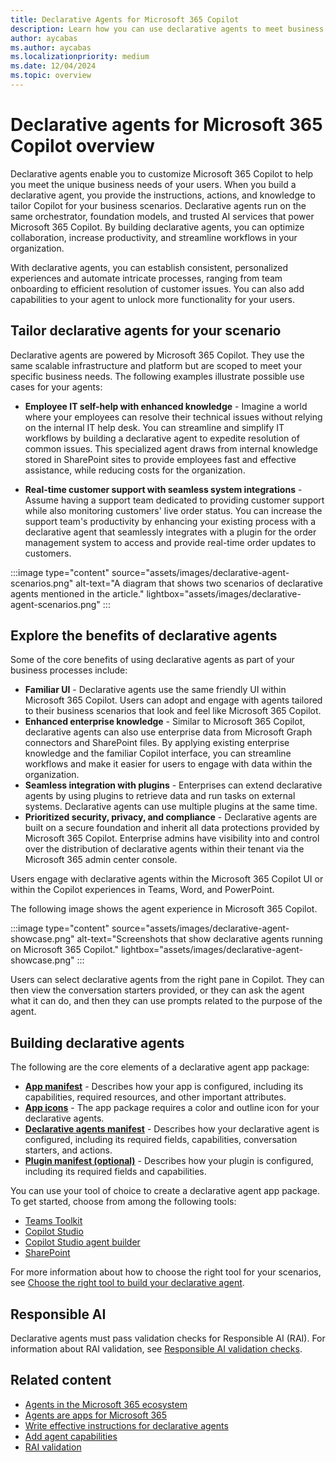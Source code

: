 ```yaml
---
title: Declarative Agents for Microsoft 365 Copilot
description: Learn how you can use declarative agents to meet business needs. Declarative agents customize Microsoft 365 Copilot via instructions, actions, and knowledge.
author: aycabas
ms.author: aycabas
ms.localizationpriority: medium
ms.date: 12/04/2024
ms.topic: overview
---
```


# Declarative agents for Microsoft 365 Copilot overview

Declarative agents enable you to customize Microsoft 365 Copilot to help you meet the unique business needs of your users. When you build a declarative agent, you provide the instructions, actions, and knowledge to tailor Copilot for your business scenarios. Declarative agents run on the same orchestrator, foundation models, and trusted AI services that power Microsoft 365 Copilot. By building declarative agents, you can optimize collaboration, increase productivity, and streamline workflows in your organization.

With declarative agents, you can establish consistent, personalized experiences and automate intricate processes, ranging from team onboarding to efficient resolution of customer issues. You can also add capabilities to your agent to unlock more functionality for your users.

## Tailor declarative agents for your scenario

Declarative agents are powered by Microsoft 365 Copilot. They use the same scalable infrastructure and platform but are scoped to meet your specific business needs. The following examples illustrate possible use cases for your agents:

- **Employee IT self-help with enhanced knowledge** - Imagine a world where your employees can resolve their technical issues without relying on the internal IT help desk. You can streamline and simplify IT workflows by building a declarative agent to expedite resolution of common issues. This specialized agent draws from internal knowledge stored in SharePoint sites to provide employees fast and effective assistance, while reducing costs for the organization.

- **Real-time customer support with seamless system integrations** - Assume having a support team dedicated to providing customer support while also monitoring customers' live order status. You can increase the support team's productivity by enhancing your existing process with a declarative agent that seamlessly integrates with a plugin for the order management system to access and provide real-time order updates to customers.

:::image type="content" source="assets/images/declarative-agent-scenarios.png" alt-text="A diagram that shows two scenarios of declarative agents mentioned in the article." lightbox="assets/images/declarative-agent-scenarios.png" :::

## Explore the benefits of declarative agents

Some of the core benefits of using declarative agents as part of your business processes include:

- **Familiar UI** - Declarative agents use the same friendly UI within Microsoft 365 Copilot. Users can adopt and engage with agents tailored to their business scenarios that look and feel like Microsoft 365 Copilot.
- **Enhanced enterprise knowledge** - Similar to Microsoft 365 Copilot, declarative agents can also use enterprise data from Microsoft Graph connectors and SharePoint files. By applying existing enterprise knowledge and the familiar Copilot interface, you can streamline workflows and make it easier for users to engage with data within the organization.
- **Seamless integration with plugins** - Enterprises can extend declarative agents by using plugins to retrieve data and run tasks on external systems. Declarative agents can use multiple plugins at the same time.
- **Prioritized security, privacy, and compliance** - Declarative agents are built on a secure foundation and inherit all data protections provided by Microsoft 365 Copilot. Enterprise admins have visibility into and control over the distribution of declarative agents within their tenant via the Microsoft 365 admin center console.

Users engage with declarative agents within the Microsoft 365 Copilot UI or within the Copilot experiences in Teams, Word, and PowerPoint.

The following image shows the agent experience in Microsoft 365 Copilot.

:::image type="content" source="assets/images/declarative-agent-showcase.png" alt-text="Screenshots that show declarative agents running on Microsoft 365 Copilot." lightbox="assets/images/declarative-agent-showcase.png" :::

Users can select declarative agents from the right pane in Copilot. They can then view the conversation starters provided, or they can ask the agent what it can do, and then they can use prompts related to the purpose of the agent.

## Building declarative agents

The following are the core elements of a declarative agent app package:

- [**App manifest**](/microsoftteams/platform/resources/schema/manifest-schema) - Describes how your app is configured, including its capabilities, required resources, and other important attributes.
- [**App icons**](/microsoft-365-copilot/extensibility/agents-are-apps#app-icons) - The app package requires a color and outline icon for your declarative agents.
- [**Declarative agents manifest**](declarative-agent-manifest-1.3.md) - Describes how your declarative agent is configured, including its required fields, capabilities, conversation starters, and actions.
- [**Plugin manifest (optional)**](/microsoft-365-copilot/extensibility/overview-api-plugins) - Describes how your plugin is configured, including its required fields and capabilities.

You can use your tool of choice to create a declarative agent app package. To get started, choose from among the following tools:

- [Teams Toolkit](./build-declarative-agents.yml)
- [Copilot Studio](/microsoft-copilot-studio/microsoft-copilot-extend-copilot-extensions?context=/microsoft-365-copilot/extensibility/context)
- [Copilot Studio agent builder](copilot-studio-agent-builder.md)
- [SharePoint](https://support.microsoft.com/office/get-started-with-sharepoint-agents-69e2faf9-2c1e-4baa-8305-23e625021bcf)

For more information about how to choose the right tool for your scenarios, see [Choose the right tool to build your declarative agent](./declarative-agent-tool-comparison.md).

## Responsible AI

Declarative agents must pass validation checks for Responsible AI (RAI). For information about RAI validation, see [Responsible AI validation checks](rai-validation.md).

## Related content

- [Agents in the Microsoft 365 ecosystem](ecosystem.md)
- [Agents are apps for Microsoft 365](agents-are-apps.md)
- [Write effective instructions for declarative agents](declarative-agent-instructions.md)
- [Add agent capabilities](add-agent-capabilities.md)
- [RAI validation](rai-validation.md)
